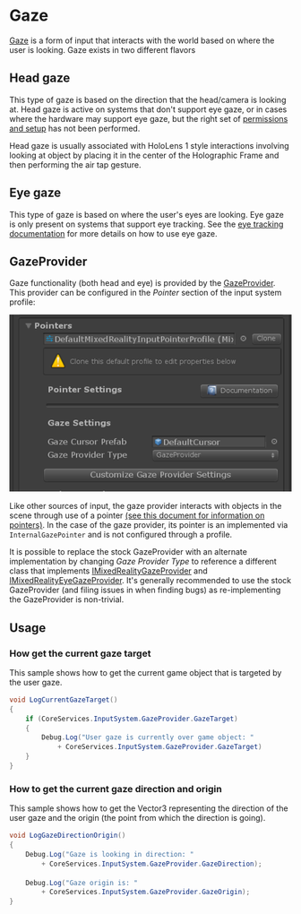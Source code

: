 # Gaze

[Gaze](https://docs.microsoft.com/windows/mixed-reality/gaze) is a form of input that interacts
with the world based on where the user is looking. Gaze exists in two different flavors

## Head gaze

This type of gaze is based on the direction that the head/camera is looking at. Head gaze is active
on systems that don't support eye gaze, or in cases where the hardware may support eye gaze, but
the right set of [permissions and setup](../EyeTracking/EyeTracking_BasicSetup.md#eye-tracking-requirements-checklist)
has not been performed.

Head gaze is usually associated with HoloLens 1 style interactions involving looking at object by
placing it in the center of the Holographic Frame and then performing the air tap gesture.

## Eye gaze

This type of gaze is based on where the user's eyes are looking. Eye gaze is only present
on systems that support eye tracking. See the
[eye tracking documentation](../EyeTracking/EyeTracking_Main.md) for more details on how
to use eye gaze.

## GazeProvider

Gaze functionality (both head and eye) is provided by the
[GazeProvider](xref:Microsoft.MixedReality.Toolkit.Input.GazeProvider). This provider can be configured
in the *Pointer* section of the input system profile:

![Gaze Configuration Entrypoint](../../Documentation/Images/Input/GazeConfigurationEntrypoint.png)

Like other sources of input, the gaze provider interacts with objects in the scene
through use of a pointer [(see this document for information on pointers)](../Architecture/InputSystem/ControllersPointersAndFocus.md).
In the case of the gaze provider, its pointer is an implemented via `InternalGazePointer`
and is not configured through a profile.

It is possible to replace the stock GazeProvider with an alternate implementation by changing
*Gaze Provider Type* to reference a different class that implements
[IMixedRealityGazeProvider](xref:Microsoft.MixedReality.Toolkit.Input.IMixedRealityGazeProvider)
and [IMixedRealityEyeGazeProvider](xref:Microsoft.MixedReality.Toolkit.Input.IMixedRealityEyeGazeProvider).
It's generally recommended to use the stock GazeProvider (and filing issues in when finding
bugs) as re-implementing the GazeProvider is non-trivial.

## Usage

### How get the current gaze target

This sample shows how to get the current game object that is targeted by the user gaze.

```csharp
void LogCurrentGazeTarget()
{
    if (CoreServices.InputSystem.GazeProvider.GazeTarget)
    {
        Debug.Log("User gaze is currently over game object: "
            + CoreServices.InputSystem.GazeProvider.GazeTarget)
    }
}
```

### How to get the current gaze direction and origin

This sample shows how to get the Vector3 representing the direction of the user gaze
and the origin (the point from which the direction is going).

```csharp
void LogGazeDirectionOrigin()
{
    Debug.Log("Gaze is looking in direction: "
        + CoreServices.InputSystem.GazeProvider.GazeDirection);

    Debug.Log("Gaze origin is: "
        + CoreServices.InputSystem.GazeProvider.GazeOrigin);
}
```
